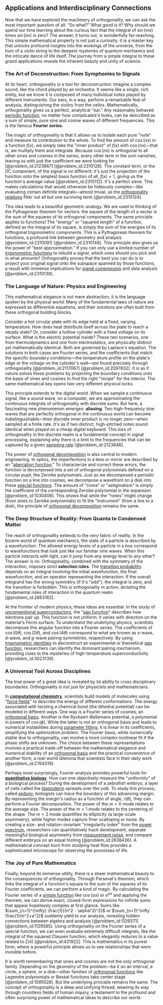 ## Applications and Interdisciplinary Connections

Now that we have explored the machinery of orthogonality, we can ask the most important question of all: “So what?” What good is it? Why should we spend our time learning about the curious fact that the integral of $\sin(mx)$ times $\sin(nx)$ is zero? The answer, it turns out, is wonderfully far-reaching. This simple mathematical property is not just a curiosity; it is a master key that unlocks profound insights into the workings of the universe, from the hum of a violin string to the deepest mysteries of quantum mechanics and the intricate dance of life itself. The journey from a simple integral to these grand applications reveals the inherent beauty and unity of science.

### The Art of Deconstruction: From Symphonies to Signals

At its heart, orthogonality is a tool for deconstruction. Imagine a complex sound, like the chord played by an orchestra. It seems like a single, rich entity, but we know it is composed of many individual notes played by different instruments. Our ears, in a way, perform a remarkable feat of analysis, distinguishing the violins from the cellos. Mathematically, orthogonality gives us a perfect, analytical "ear." Any reasonably behaved [periodic function](@article_id:197455), no matter how complicated it looks, can be described as a sum of simple, pure sine and cosine waves of different frequencies. This is the famous **Fourier series**.

The magic of orthogonality is that it allows us to isolate each pure "note" and measure its contribution to the whole. To find the amount of $\cos(nx)$ in a function $f(x)$, we simply take the "inner product" of $f(x)$ with $\cos(nx)$—that is, we multiply them and integrate. Because $\cos(nx)$ is orthogonal to all other sines and cosines in the series, every other term in the sum vanishes, leaving us with just the coefficient we were looking for [@problem_id:2123867] [@problem_id:2310128]. The constant term, or the DC component, of the signal is no different; it's just the projection of the function onto the simplest basis function of all, $f(x)=1$, giving us the function's average value [@problem_id:2310112]. It's a perfect sieve. This makes calculations that would otherwise be hideously complex—like evaluating certain definite integrals—almost trivial, as the [orthogonality relations](@article_id:145046) filter out all but one surviving term [@problem_id:2310124].

This idea leads to a beautiful geometric analogy. We are used to thinking of the Pythagorean theorem for vectors: the square of the length of a vector is the sum of the squares of its orthogonal components. The same principle applies to functions! The "energy" or "squared length" of a function, defined as the integral of its square, is simply the sum of the energies of its orthogonal trigonometric components. This is a Pythagorean theorem for functions, a profound link between geometry and analysis [@problem_id:2310091] [@problem_id:2310148]. This principle also gives us the power of "best approximation." If you can only use a limited number of [trigonometric functions](@article_id:178424) to rebuild a signal, which ones should you pick and in what amounts? Orthogonality proves that the best you can do is to project your original signal onto the subspace spanned by those functions, a result with immense implications for [signal compression](@article_id:262444) and data analysis [@problem_id:2310138].

### The Language of Nature: Physics and Engineering

This mathematical elegance is not mere abstraction; it is the language spoken by the physical world. Many of the fundamental laws of nature are expressed as differential equations, and their solutions are often built from these orthogonal building blocks.

Consider a hot circular plate with its edge held at a fixed, varying temperature. How does heat distribute itself across the plate to reach a steady state? Or, consider a hollow cylinder with a fixed voltage on its surface. What is the electric potential inside? These two scenarios, one from thermodynamics and one from electrostatics, are physically distinct yet mathematically identical. Both are governed by Laplace's equation. The solutions in both cases are Fourier series, and the coefficients that match the specific boundary conditions—the temperature profile on the plate's edge or the voltage on the cylinder's wall—are found precisely through orthogonality [@problem_id:2117067] [@problem_id:2097832]. It is as if nature solves these problems by projecting the boundary conditions onto the basis of sines and cosines to find the right "recipe" for the interior. The same mathematical key opens two very different physical locks.

This principle extends to the digital world. When we sample a continuous signal, like a sound wave, on a computer, we are approximating the continuous integrals of orthogonality with discrete sums. But here, a fascinating new phenomenon emerges: **aliasing**. Two high-frequency sine waves that are perfectly orthogonal in the continuous world can become indistinguishable—their discrete inner product is no longer zero—when sampled at a finite rate. It's as if two distinct, high-pitched notes sound identical when played on a cheap digital keyboard. This loss of orthogonality in the discrete realm is a fundamental concept in signal processing, explaining why there is a limit to the frequencies that can be captured by a given [sampling rate](@article_id:264390) [@problem_id:2123846].

The power of [orthogonal decomposition](@article_id:147526) is also central to modern engineering. In optics, the imperfections in a lens or mirror are described by an "[aberration function](@article_id:198506)." To characterize and correct these errors, the function is decomposed into a set of orthogonal polynomials defined on a circular pupil, the Zernike polynomials. Just as we decomposed a periodic function on a line into cosines, we decompose a wavefront on a disk into these [special functions](@article_id:142740). The amount of "coma" or "astigmatism" is simply the coefficient of the corresponding Zernike polynomial in the expansion [@problem_id:1030406]. This shows that while the "notes" might change (from sines to Zernike polynomials) to fit the "instrument" (from a line to a disk), the principle of [orthogonal decomposition](@article_id:147526) remains the same.

### The Deep Structure of Reality: From Quanta to Condensed Matter

The reach of orthogonality extends to the very fabric of reality. In the bizarre world of quantum mechanics, the state of a particle is described by a wavefunction. The allowed energy levels of a particle in a box correspond to wavefunctions that look just like our familiar sine waves. When this particle interacts with light, can it jump from any energy level to any other? The answer is no. Orthogonality, combined with the symmetry of the interaction, imposes strict **selection rules**. The [transition probability](@article_id:271186) depends on an integral involving the initial wavefunction, the final wavefunction, and an operator representing the interaction. If the overall integrand has the wrong symmetry (if it's "odd"), the integral is zero, and the transition is forbidden. This is orthogonality in action, dictating the fundamental rules of interaction in the quantum realm [@problem_id:2663162].

At the frontier of modern physics, these ideas are essential. In the study of [unconventional superconductors](@article_id:140701), the "[gap function](@article_id:164503)" describes how electrons pair up. This function is not uniform; it varies with direction on the material's Fermi surface. To understand the underlying physics, scientists decompose this angular function into a Fourier series. The coefficients of $\cos(0\theta)$, $\cos(2\theta)$, and $\cos(4\theta)$ correspond to what are known as $s$-wave, $d$-wave, and $g$-wave pairing symmetries, respectively. By using [trigonometric identities](@article_id:164571) to deconstruct an experimental or theoretical [gap function](@article_id:164503), researchers can identify the dominant pairing mechanism, providing clues to the mysteries of high-temperature superconductivity [@problem_id:3023139].

### A Universal Tool Across Disciplines

The true power of a great idea is revealed by its ability to cross disciplinary boundaries. Orthogonality is not just for physicists and mathematicians.

In **[computational chemistry](@article_id:142545)**, scientists build models of molecules using "[force fields](@article_id:172621)" to describe the energy of different conformations. The energy associated with twisting a chemical bond (the dihedral potential) can be modeled in different ways. One way is a Fourier series of cosines, an [orthogonal basis](@article_id:263530). Another is the Ryckaert-Bellemans potential, a polynomial in powers of $\cos(\phi)$. While the latter is not an orthogonal basis and leads to numerical instabilities during [parameter fitting](@article_id:633778), it is linear in its coefficients, simplifying the optimization problem. The Fourier basis, while numerically stable due to orthogonality, can involve a more complex nonlinear fit if the phase shifts are unknown. The choice between these representations involves a practical trade-off between the mathematical elegance and numerical stability of an [orthogonal basis](@article_id:263530) and the practical convenience of another form, a real-world dilemma that scientists face in their daily work [@problem_id:2764319].

Perhaps most surprisingly, Fourier analysis provides powerful tools for **[quantitative biology](@article_id:260603)**. How can one objectively measure the "uniformity" of a biological process? During the development of a zebrafish embryo, a layer of cells called the [blastoderm](@article_id:271901) spreads over the yolk. To study this process, called [epiboly](@article_id:261947), biologists can trace the boundary of this advancing margin. By representing the margin's radius as a function of angle, $r(\theta)$, they can perform a Fourier decomposition. The power of the $m=0$ mode relates to the average size. The power of the $m=1$ mode relates to the centering of the shape. The $m=2$ mode quantifies its ellipticity (a large-scale asymmetry), while higher modes capture finer scalloping or noise. By creating a size- and rotation-invariant "irregularity index" from the [power spectrum](@article_id:159502), researchers can quantitatively track development, separate meaningful biological asymmetry from [measurement noise](@article_id:274744), and compare different embryos on an equal footing [@problem_id:2638436]. A mathematical concept born from studying heat flow provides a sophisticated microscope for observing the processes of life.

### The Joy of Pure Mathematics

Finally, beyond its immense utility, there is a sheer mathematical beauty to the consequences of orthogonality. Through Parseval's theorem, which links the integral of a function's square to the sum of the squares of its Fourier coefficients, we can perform a kind of magic. By calculating the Fourier series of a [simple function](@article_id:160838) like $\cos(\alpha x)$ or $e^{ax}$ and applying the theorem, we can derive exact, closed-form expressions for infinite sums that appear hopelessly complex at first glance. Sums like $\sum_{n=1}^{\infty} \frac{1}{(n^2 - \alpha^2)^2}$ or $\sum_{n=1}^\infty \frac{1}{n^2+a^2}$ suddenly yield to our analysis, revealing hidden connections between algebra and analysis [@problem_id:1129371] [@problem_id:1129585]. Using orthogonality on the Fourier series of a special function, we can even evaluate extremely difficult integrals, like the integral of the squared Clausen function, which elegantly reduces to a value related to $\zeta(4)$ [@problem_id:431922]. This is mathematics in its purest form, where a powerful principle allows us to see relationships that were invisible before.

It is worth remembering that sines and cosines are not the only orthogonal family. Depending on the geometry of the problem—be it on an interval, a circle, a sphere, or a disk—other families of [orthogonal functions](@article_id:160442) like Legendre polynomials or Bessel functions take center stage [@problem_id:1595528]. But the underlying principle remains the same. The concept of orthogonality is a deep and unifying thread, weaving its way through countless fields of human inquiry, a testament to the profound and often surprising power of mathematical ideas to describe our world.